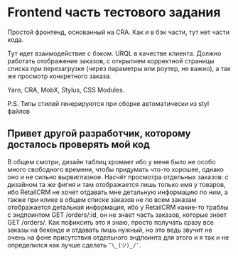 # Frontend часть тестового задания

Простой фронтенд, основанный на CRA. Как и в бэк части, тут нет части кода. 

Тут идет взаимодействие с бэком. URQL в качестве клиента. Должно работать отображение заказов, с открытием корректной страницы списка при перезагрузке (через параметры или роутер, не важно), а так же просмотр конкретного заказа.

Yarn, CRA, MobX, Stylus, CSS Modules. 

P.S. Типы стилей генерируются при сборке автоматически из styl файлов

## Привет другой разработчик, которому досталось проверять мой код
В общем смотри, дизайн таблиц хромает ибо у меня было не особо много свободного времени, чтобы придумать что-то хорошее, однако оно и не сильно вырвиглазное. Насчёт просмотра отдельных заказов: с дизайном та же фигня и там отображается лишь только имя у товаров, ибо RetailCRM не хочет отдавать мне детальную информацию по ним, а также при клике в общем списке заказов не по всем заказам отображается детальная информация, ибо у RetailCRM какие-то траблы с эндпоинтом GET /orders/:id, он не знает часть заказов, которые знает GET /orders/. Как пофиксить это я знаю, просто получать сразу все заказы на бекенде и отдавать лишь нужный, но это ведь звучит не очень на фоне присутствия отдельного эндпоинта для этого и я так и не определился как лучше сделать `¯\_(ツ)_/¯`.
